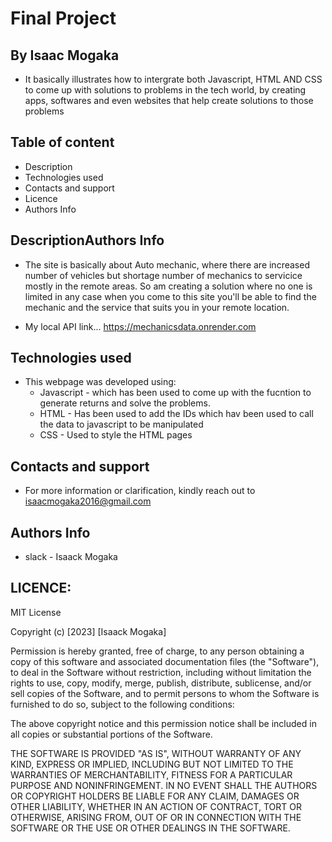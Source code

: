 # Final Project

## By Isaac Mogaka
- It basically illustrates how to intergrate both Javascript, HTML AND CSS to come up with solutions to problems in the tech world, by creating apps, softwares and even websites that help create solutions to those problems
## Table of content
- Description
- Technologies used 
- Contacts and support
- Licence
- Authors Info
## DescriptionAuthors Info
- <p>The site is basically about Auto mechanic, where there are increased number of vehicles but shortage number of mechanics to  servicice mostly in the remote areas. So am creating a solution where no one is limited in any case when you come to this site you'll be able to find the mechanic and the service that suits you in your remote location.</p>
- My local API link... https://mechanicsdata.onrender.com
## Technologies used 
- This webpage was developed using:
   - Javascript - which has been used to come up with the fucntion to generate returns and solve the problems.
   - HTML - Has been used to add the IDs which hav been used to call the data to javascript to be manipulated
   - CSS - Used to style the HTML pages
## Contacts and support
- For more information or clarification, kindly reach out to isaacmogaka2016@gmail.com
## Authors Info
- slack - Isaack Mogaka
## LICENCE:

MIT License

Copyright (c) [2023] [Isaack Mogaka]

Permission is hereby granted, free of charge, to any person obtaining a copy
of this software and associated documentation files (the "Software"), to deal
in the Software without restriction, including without limitation the rights
to use, copy, modify, merge, publish, distribute, sublicense, and/or sell
copies of the Software, and to permit persons to whom the Software is
furnished to do so, subject to the following conditions:

The above copyright notice and this permission notice shall be included in all
copies or substantial portions of the Software.

THE SOFTWARE IS PROVIDED "AS IS", WITHOUT WARRANTY OF ANY KIND, EXPRESS OR
IMPLIED, INCLUDING BUT NOT LIMITED TO THE WARRANTIES OF MERCHANTABILITY,
FITNESS FOR A PARTICULAR PURPOSE AND NONINFRINGEMENT. IN NO EVENT SHALL THE
AUTHORS OR COPYRIGHT HOLDERS BE LIABLE FOR ANY CLAIM, DAMAGES OR OTHER
LIABILITY, WHETHER IN AN ACTION OF CONTRACT, TORT OR OTHERWISE, ARISING FROM,
OUT OF OR IN CONNECTION WITH THE SOFTWARE OR THE USE OR OTHER DEALINGS IN THE
SOFTWARE.